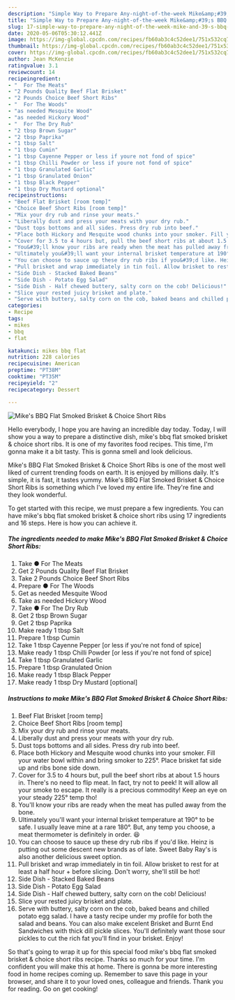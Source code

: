 ```yaml
---
description: "Simple Way to Prepare Any-night-of-the-week Mike&amp;#39;s BBQ Flat Smoked Brisket &amp;amp; Choice Short Ribs"
title: "Simple Way to Prepare Any-night-of-the-week Mike&amp;#39;s BBQ Flat Smoked Brisket &amp;amp; Choice Short Ribs"
slug: 17-simple-way-to-prepare-any-night-of-the-week-mike-and-39-s-bbq-flat-smoked-brisket-and-amp-choice-short-ribs
date: 2020-05-06T05:30:12.441Z
image: https://img-global.cpcdn.com/recipes/fb60ab3c4c52dee1/751x532cq70/mikes-bbq-flat-smoked-brisket-choice-short-ribs-recipe-main-photo.jpg
thumbnail: https://img-global.cpcdn.com/recipes/fb60ab3c4c52dee1/751x532cq70/mikes-bbq-flat-smoked-brisket-choice-short-ribs-recipe-main-photo.jpg
cover: https://img-global.cpcdn.com/recipes/fb60ab3c4c52dee1/751x532cq70/mikes-bbq-flat-smoked-brisket-choice-short-ribs-recipe-main-photo.jpg
author: Jean McKenzie
ratingvalue: 3.1
reviewcount: 14
recipeingredient:
- "  For The Meats"
- "2 Pounds Quality Beef Flat Brisket"
- "2 Pounds Choice Beef Short Ribs"
- "  For The Woods"
- "as needed Mesquite Wood"
- "as needed Hickory Wood"
- "  For The Dry Rub"
- "2 tbsp Brown Sugar"
- "2 tbsp Paprika"
- "1 tbsp Salt"
- "1 tbsp Cumin"
- "1 tbsp Cayenne Pepper or less if youre not fond of spice"
- "1 tbsp Chilli Powder or less if youre not fond of spice"
- "1 tbsp Granulated Garlic"
- "1 tbsp Granulated Onion"
- "1 tbsp Black Pepper"
- "1 tbsp Dry Mustard optional"
recipeinstructions:
- "Beef Flat Brisket [room temp]"
- "Choice Beef Short Ribs [room temp]"
- "Mix your dry rub and rinse your meats."
- "Liberally dust and press your meats with your dry rub."
- "Dust tops bottoms and all sides. Press dry rub into beef."
- "Place both Hickory and Mesquite wood chunks into your smoker. Fill your water bowl within and bring smoker to 225°. Place brisket fat side up and ribs bone side down."
- "Cover for 3.5 to 4 hours but, pull the beef short ribs at about 1.5 hours in. There&#39;s no need to flip meat. In fact, try not to peek! It will allow all your smoke to escape. It really is a precious commodity! Keep an eye on your steady 225° temp tho!"
- "You&#39;ll know your ribs are ready when the meat has pulled away from the bone."
- "Ultimately you&#39;ll want your internal brisket temperature at 190° to be safe. I usually leave mine at a rare 180°. But, any temp you choose, a meat thermometer is definitely in order. 😆"
- "You can choose to sauce up these dry rub ribs if you&#39;d like. Heinz is putting out some descent new brands as of late. Sweet Baby Ray&#39;s is also another delicious sweet option."
- "Pull brisket and wrap immediately in tin foil. Allow brisket to rest for at least a half hour + before slicing. Don&#39;t worry, she&#39;ll still be hot!"
- "Side Dish - Stacked Baked Beans"
- "Side Dish - Potato Egg Salad"
- "Side Dish - Half chewed buttery, salty corn on the cob! Delicious!"
- "Slice your rested juicy brisket and plate."
- "Serve with buttery, salty corn on the cob, baked beans and chilled potato egg salad. I have a tasty recipe under my profile for both the salad and beans. You can also make excelent Brisket and Burnt End Sandwiches with thick dill pickle slices. You&#39;ll definitely want those sour pickles to cut the rich fat you&#39;ll find in your brisket. Enjoy!"
categories:
- Recipe
tags:
- mikes
- bbq
- flat

katakunci: mikes bbq flat 
nutrition: 228 calories
recipecuisine: American
preptime: "PT38M"
cooktime: "PT35M"
recipeyield: "2"
recipecategory: Dessert

---
```



![Mike&#39;s BBQ Flat Smoked Brisket &amp; Choice Short Ribs](https://img-global.cpcdn.com/recipes/fb60ab3c4c52dee1/751x532cq70/mikes-bbq-flat-smoked-brisket-choice-short-ribs-recipe-main-photo.jpg)

Hello everybody, I hope you are having an incredible day today. Today, I will show you a way to prepare a distinctive dish, mike&#39;s bbq flat smoked brisket &amp; choice short ribs. It is one of my favorites food recipes. This time, I'm gonna make it a bit tasty. This is gonna smell and look delicious.



Mike&#39;s BBQ Flat Smoked Brisket &amp; Choice Short Ribs is one of the most well liked of current trending foods on earth. It is enjoyed by millions daily. It's simple, it is fast, it tastes yummy. Mike&#39;s BBQ Flat Smoked Brisket &amp; Choice Short Ribs is something which I've loved my entire life. They're fine and they look wonderful.


To get started with this recipe, we must prepare a few ingredients. You can have mike&#39;s bbq flat smoked brisket &amp; choice short ribs using 17 ingredients and 16 steps. Here is how you can achieve it.

##### The ingredients needed to make Mike&#39;s BBQ Flat Smoked Brisket &amp; Choice Short Ribs:

1. Take  ● For The Meats
1. Get 2 Pounds Quality Beef Flat Brisket
1. Take 2 Pounds Choice Beef Short Ribs
1. Prepare  ● For The Woods
1. Get as needed Mesquite Wood
1. Take as needed Hickory Wood
1. Take  ● For The Dry Rub
1. Get 2 tbsp Brown Sugar
1. Get 2 tbsp Paprika
1. Make ready 1 tbsp Salt
1. Prepare 1 tbsp Cumin
1. Take 1 tbsp Cayenne Pepper [or less if you&#39;re not fond of spice]
1. Make ready 1 tbsp Chilli Powder [or less if you&#39;re not fond of spice]
1. Take 1 tbsp Granulated Garlic
1. Prepare 1 tbsp Granulated Onion
1. Make ready 1 tbsp Black Pepper
1. Make ready 1 tbsp Dry Mustard [optional]




##### Instructions to make Mike&#39;s BBQ Flat Smoked Brisket &amp; Choice Short Ribs:

1. Beef Flat Brisket [room temp]
1. Choice Beef Short Ribs [room temp]
1. Mix your dry rub and rinse your meats.
1. Liberally dust and press your meats with your dry rub.
1. Dust tops bottoms and all sides. Press dry rub into beef.
1. Place both Hickory and Mesquite wood chunks into your smoker. Fill your water bowl within and bring smoker to 225°. Place brisket fat side up and ribs bone side down.
1. Cover for 3.5 to 4 hours but, pull the beef short ribs at about 1.5 hours in. There&#39;s no need to flip meat. In fact, try not to peek! It will allow all your smoke to escape. It really is a precious commodity! Keep an eye on your steady 225° temp tho!
1. You&#39;ll know your ribs are ready when the meat has pulled away from the bone.
1. Ultimately you&#39;ll want your internal brisket temperature at 190° to be safe. I usually leave mine at a rare 180°. But, any temp you choose, a meat thermometer is definitely in order. 😆
1. You can choose to sauce up these dry rub ribs if you&#39;d like. Heinz is putting out some descent new brands as of late. Sweet Baby Ray&#39;s is also another delicious sweet option.
1. Pull brisket and wrap immediately in tin foil. Allow brisket to rest for at least a half hour + before slicing. Don&#39;t worry, she&#39;ll still be hot!
1. Side Dish - Stacked Baked Beans
1. Side Dish - Potato Egg Salad
1. Side Dish - Half chewed buttery, salty corn on the cob! Delicious!
1. Slice your rested juicy brisket and plate.
1. Serve with buttery, salty corn on the cob, baked beans and chilled potato egg salad. I have a tasty recipe under my profile for both the salad and beans. You can also make excelent Brisket and Burnt End Sandwiches with thick dill pickle slices. You&#39;ll definitely want those sour pickles to cut the rich fat you&#39;ll find in your brisket. Enjoy!




So that's going to wrap it up for this special food mike&#39;s bbq flat smoked brisket &amp; choice short ribs recipe. Thanks so much for your time. I'm confident you will make this at home. There is gonna be more interesting food in home recipes coming up. Remember to save this page in your browser, and share it to your loved ones, colleague and friends. Thank you for reading. Go on get cooking!
